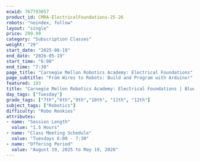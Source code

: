 ```yaml
---
ecwid: 767793057
product_id: CMRA-ElectricalFoundations-25-26
robots: "noindex, follow"
layout: "single"
price: 299.99
category: "Subscription Classes"
weight: "29"
start_date: "2025-08-19"
end_date: "2026-05-19"
start_time: "6:00"
end_time: "7:30"
page_title: "Carnegie Mellon Robotics Academy: Electrical Foundations"
page_subtitle: "From Wires to Robots: Build and Program with Arduino!"
featured: 193
title: "Carnegie Mellon Robotics Academy: Electrical Foundations | Blue Ridge Boost"
day_tags: ["Tuesday"]
grade_tags: ["7th","8th","9th","10th", "11th", "12th"]
subject_tags: ["Robotics"]
difficulty: "Robo Rookies"
attributes:
- name: "Session Length"
  value: "1.5 Hours"
- name: "Class Meeting Schedule"
  value: "Tuesdays 6:00 - 7:30"
- name: "Offering Period"
  value: "August 19, 2025 to May 19, 2026"
---
```

